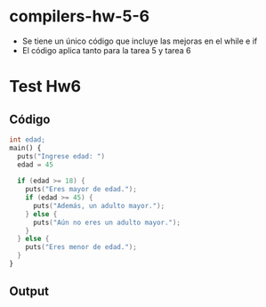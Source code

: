 # compilers-hw-5-6
- Se tiene un único código que incluye las mejoras en el while e if
- El código aplica tanto para la tarea 5 y tarea 6

# Test Hw6
## Código
```lex
int edad;
main() {
  puts("Ingrese edad: ")
  edad = 45
  
  if (edad >= 18) {
    puts("Eres mayor de edad.");
    if (edad >= 45) {
      puts("Además, un adulto mayor.");
    } else {
      puts("Aún no eres un adulto mayor.");
    }
  } else {
    puts("Eres menor de edad.");
  }
}
```
## Output


